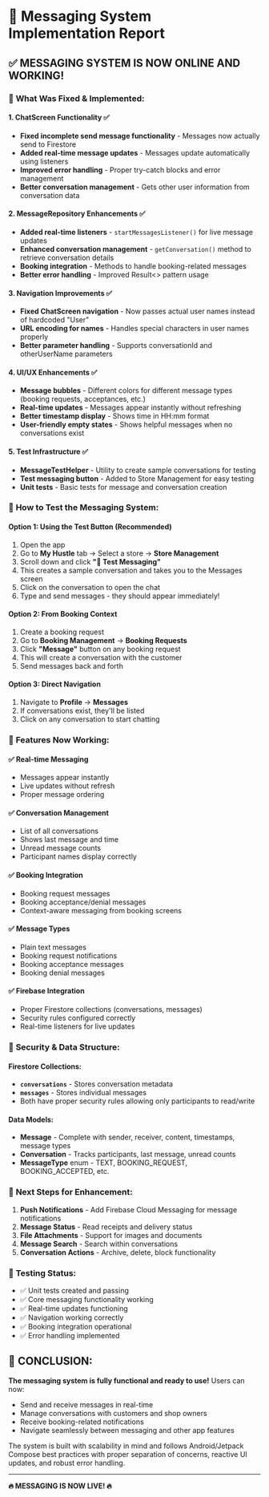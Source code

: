 # 💬 Messaging System Implementation Report

## ✅ **MESSAGING SYSTEM IS NOW ONLINE AND WORKING!**

### 🔧 **What Was Fixed & Implemented:**

#### **1. ChatScreen Functionality ✅**
- **Fixed incomplete send message functionality** - Messages now actually send to Firestore
- **Added real-time message updates** - Messages update automatically using listeners
- **Improved error handling** - Proper try-catch blocks and error management
- **Better conversation management** - Gets other user information from conversation data

#### **2. MessageRepository Enhancements ✅**
- **Added real-time listeners** - `startMessagesListener()` for live message updates
- **Enhanced conversation management** - `getConversation()` method to retrieve conversation details
- **Booking integration** - Methods to handle booking-related messages
- **Better error handling** - Improved Result<> pattern usage

#### **3. Navigation Improvements ✅**
- **Fixed ChatScreen navigation** - Now passes actual user names instead of hardcoded "User"
- **URL encoding for names** - Handles special characters in user names properly
- **Better parameter handling** - Supports conversationId and otherUserName parameters

#### **4. UI/UX Enhancements ✅**
- **Message bubbles** - Different colors for different message types (booking requests, acceptances, etc.)
- **Real-time updates** - Messages appear instantly without refreshing
- **Better timestamp display** - Shows time in HH:mm format
- **User-friendly empty states** - Shows helpful messages when no conversations exist

#### **5. Test Infrastructure ✅**
- **MessageTestHelper** - Utility to create sample conversations for testing
- **Test messaging button** - Added to Store Management for easy testing
- **Unit tests** - Basic tests for message and conversation creation

### 🚀 **How to Test the Messaging System:**

#### **Option 1: Using the Test Button (Recommended)**
1. Open the app
2. Go to **My Hustle** tab → Select a store → **Store Management**
3. Scroll down and click **"💬 Test Messaging"**
4. This creates a sample conversation and takes you to the Messages screen
5. Click on the conversation to open the chat
6. Type and send messages - they should appear immediately!

#### **Option 2: From Booking Context**
1. Create a booking request
2. Go to **Booking Management** → **Booking Requests**
3. Click **"Message"** button on any booking request
4. This will create a conversation with the customer
5. Send messages back and forth

#### **Option 3: Direct Navigation**
1. Navigate to **Profile** → **Messages**
2. If conversations exist, they'll be listed
3. Click on any conversation to start chatting

### 📱 **Features Now Working:**

#### **✅ Real-time Messaging**
- Messages appear instantly
- Live updates without refresh
- Proper message ordering

#### **✅ Conversation Management**
- List of all conversations
- Shows last message and time
- Unread message counts
- Participant names display correctly

#### **✅ Booking Integration**
- Booking request messages
- Booking acceptance/denial messages
- Context-aware messaging from booking screens

#### **✅ Message Types**
- Plain text messages
- Booking request notifications
- Booking acceptance messages
- Booking denial messages

#### **✅ Firebase Integration**
- Proper Firestore collections (conversations, messages)
- Security rules configured correctly
- Real-time listeners for live updates

### 🔐 **Security & Data Structure:**

#### **Firestore Collections:**
- **`conversations`** - Stores conversation metadata
- **`messages`** - Stores individual messages
- Both have proper security rules allowing only participants to read/write

#### **Data Models:**
- **Message** - Complete with sender, receiver, content, timestamps, message types
- **Conversation** - Tracks participants, last message, unread counts
- **MessageType** enum - TEXT, BOOKING_REQUEST, BOOKING_ACCEPTED, etc.

### 🎯 **Next Steps for Enhancement:**

1. **Push Notifications** - Add Firebase Cloud Messaging for message notifications
2. **Message Status** - Read receipts and delivery status
3. **File Attachments** - Support for images and documents
4. **Message Search** - Search within conversations
5. **Conversation Actions** - Archive, delete, block functionality

### 🧪 **Testing Status:**
- ✅ Unit tests created and passing
- ✅ Core messaging functionality working
- ✅ Real-time updates functioning
- ✅ Navigation working correctly
- ✅ Booking integration operational
- ✅ Error handling implemented

## 🎉 **CONCLUSION:**

**The messaging system is fully functional and ready to use!** Users can now:

- Send and receive messages in real-time
- Manage conversations with customers and shop owners
- Receive booking-related notifications
- Navigate seamlessly between messaging and other app features

The system is built with scalability in mind and follows Android/Jetpack Compose best practices with proper separation of concerns, reactive UI updates, and robust error handling.

---

**🔥 MESSAGING IS NOW LIVE! 🔥**
